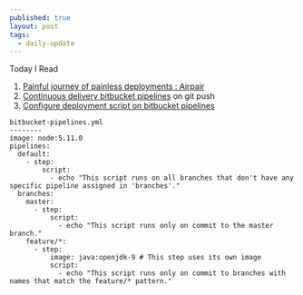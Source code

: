 ```yaml
---
published: true
layout: post
tags:
  - daily-update
---
```

Today I Read

1. [Painful journey of painless deployments : Airpair](https://www.airpair.com/docker/posts/the-painful-journey-of-painless-deployments)
2. [Continuous delivery bitbucket pipelines](https://python-programming.courses/testing/continuous-delivery-tox-bitbucket-pipelines/) on git push
3. [Configure deployment script on bitbucket pipelines](https://confluence.atlassian.com/bitbucket/configure-bitbucket-pipelines-yml-792298910.html)

```
bitbucket-pipelines.yml
--------
image: node:5.11.0
pipelines:
  default:
    - step:
        script:
          - echo "This script runs on all branches that don't have any specific pipeline assigned in 'branches'."
  branches:
    master:
      - step:
          script:
            - echo "This script runs only on commit to the master branch."
    feature/*:
      - step:
          image: java:openjdk-9 # This step uses its own image
          script:
            - echo "This script runs only on commit to branches with names that match the feature/* pattern."
```

